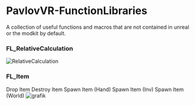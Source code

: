 # PavlovVR-FunctionLibraries
A collection of useful functions and macros that are not contained in unreal or the modkit by default.

### FL_RelativeCalculation
![RelativeCalculation](https://github.com/DarkAt26/PavlovVR-FunctionLibraries/assets/84019236/540aa11f-c346-4121-a141-d12bc9733778)

### FL_Item
Drop Item
Destroy Item
Spawn Item (Hand)
Spawn Item (Inv)
Spawn Item (World)
![grafik](https://github.com/DarkAt26/PavlovVR-Function-Macro-Libraries/assets/84019236/671d7e57-7777-4067-acc5-3a0dd1adfddc)

